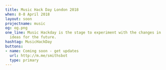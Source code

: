 ```yaml
---
title: Music Hack Day London 2018
when: 8-8 April 2018
layout: soon
projectname: music
og: og.png
one_line: Music Hackday is the stage to experiment with the changes in music and develop
  ideas for the future.
hashtag: MusicHackDay
buttons:
- name: Coming soon - get updates
  url: http://m.me/smithsbot
  type: primary
---
```


